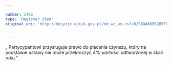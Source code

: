 ```yaml
---

number: 1466
type: 'Register item'
original_uri: 'http://decyzje.uokik.gov.pl/nd_wz_um.nsf/0/CADA68E6269F85A9C125748F003F0CFA?OpenDocument'


---
```


„ Partycypantowi przysługuje prawo do płacenia czynszu, który na podstawie ustawy nie może przekroczyć 4% wartości odtworzonej w skali roku.”
